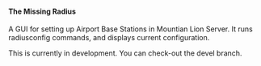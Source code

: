 #### The Missing Radius

A GUI for setting up Airport Base Stations in Mountian Lion Server.
It runs radiusconfig commands, and displays current configuration.

This is currently in development.
You can check-out the devel branch.